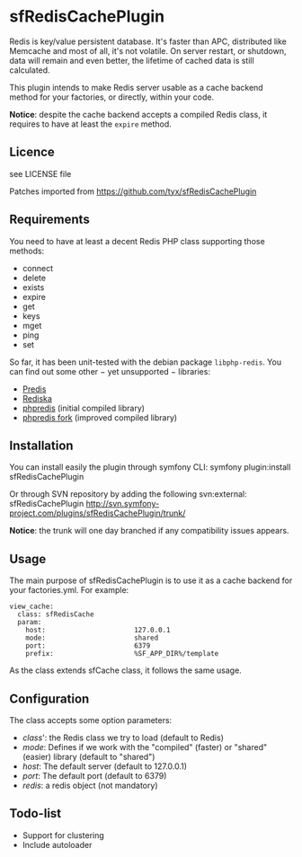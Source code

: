 sfRedisCachePlugin
==================

Redis is key/value persistent database. It's faster than APC, distributed like Memcache and most of all, it's not volatile.
On server restart, or shutdown, data will remain and even better, the lifetime of cached data is still calculated.

This plugin intends to make Redis server usable as a cache backend method for your factories, or directly, within your code.

**Notice**: despite the cache backend accepts a compiled Redis class, it requires to have at least the ``expire`` method.


Licence
-------

see LICENSE file

Patches imported from https://github.com/tyx/sfRedisCachePlugin

Requirements
------------

You need to have at least a decent Redis PHP class supporting those methods:
 * connect
 * delete
 * exists
 * expire
 * get
 * keys
 * mget
 * ping
 * set

So far, it has been unit-tested with the debian package ``libphp-redis``.
You can find out some other − yet unsupported − libraries:
 * [Predis](http://github.com/nrk/predis/)
 * [Rediska](http://rediska.geometria-lab.net/)
 * [phpredis](http://code.google.com/p/phpredis/) (initial compiled library)
 * [phpredis fork](http://github.com/owlient/phpredis) (improved compiled library)


Installation
------------

You can install easily the plugin through symfony CLI:
    symfony plugin:install sfRedisCachePlugin

Or through SVN repository by adding the following svn:external:
    sfRedisCachePlugin http://svn.symfony-project.com/plugins/sfRedisCachePlugin/trunk/

**Notice**: the trunk will one day branched if any compatibility issues appears.


Usage
-----

The main purpose of sfRedisCachePlugin is to use it as a cache backend for your factories.yml.
For example:

    view_cache:
      class: sfRedisCache
      param:
        host:                      127.0.0.1
        mode:                      shared
        port:                      6379
        prefix:                    %SF_APP_DIR%/template

As the class extends sfCache class, it follows the same usage.


Configuration
-------------

The class accepts some option parameters:
 * _class_': the Redis class we try to load (default to Redis)
 * _mode_:   Defines if we work with the "compiled" (faster) or "shared" (easier) library (default to "shared")
 * _host_:   The default server (default to 127.0.0.1)
 * _port_:   The default port (default to 6379)
 * _redis_:  a redis object (not mandatory)


Todo-list
---------

 * Support for clustering
 * Include autoloader
